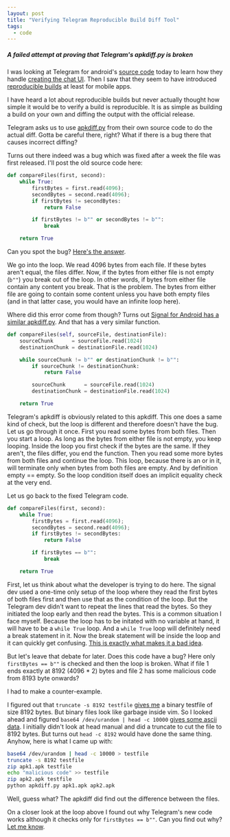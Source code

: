```yaml
---
layout: post
title: "Verifying Telegram Reproducible Build Diff Tool"
tags:
  - code
---
```


##### A failed attempt at proving that Telegram's apkdiff.py is broken #####

I was looking at Telegram for android's [source code](https://github.com/DrKLO/Telegram) today to learn how they handle [creating the chat UI](https://blog.sendbird.com/android-chat-tutorial-building-a-messaging-ui/). Then I saw that they seem to have introduced [reproducible builds](https://core.telegram.org/reproducible-builds) at least for mobile apps.

I have heard a lot about reproducible builds but never actually thought how simple it would be to verify a build is reproducible. It is as simple as building a build on your own and diffing the output with the official release.

Telegram asks us to use [apkdiff.py](https://github.com/DrKLO/Telegram/blob/master/apkdiff.py) from their own source code to do the actual diff. Gotta be careful there, right? What if there is a bug there that causes incorrect diffing?

Turns out there indeed was a bug which was fixed after a week the file was first released. I'll post the old source code here:

```python
def compareFiles(first, second):
	while True:
		firstBytes = first.read(4096);
		secondBytes = second.read(4096);
		if firstBytes != secondBytes:
			return False

		if firstBytes != b"" or secondBytes != b"":
			break

	return True
```

Can you spot the bug? [Here's the answer](https://github.com/DrKLO/Telegram/commit/7fb9f0b85621940e0a5ba977278f6f27fc323046).

We go into the loop. We read 4096 bytes from each file. If these bytes aren't equal, the files differ. Now, if the bytes from either file is not empty (`b""`) you break out of the loop. In other words, if bytes from either file contain any content you break. That is the problem. The bytes from either file are going to contain some content unless you have both empty files (and in that latter case, you would have an infinite loop here).

Where did this error come from though? Turns out [Signal for Android has a similar apkdiff.py](https://github.com/signalapp/Signal-Android/blob/master/apkdiff/apkdiff.py). And that has a very similar function.

```python
def compareFiles(self, sourceFile, destinationFile):
    sourceChunk      = sourceFile.read(1024)
    destinationChunk = destinationFile.read(1024)

    while sourceChunk != b"" or destinationChunk != b"":
        if sourceChunk != destinationChunk:
            return False

        sourceChunk      = sourceFile.read(1024)
        destinationChunk = destinationFile.read(1024)

    return True
```

Telegram's apkdiff is obviously related to this apkdiff. This one does a same kind of check, but the loop is different and therefore doesn't have the bug. Let us go through it once. First you read some bytes from both files. Then you start a loop. As long as the bytes from either file is not empty, you keep looping. Inside the loop you first check if the bytes are the same. If they aren't, the files differ, you end the function. Then you read some more bytes from both files and continue the loop. This loop, because there is an or in it, will terminate only when bytes from both files are empty. And by definition empty == empty. So the loop condition itself does an implicit equality check at the very end.

Let us go back to the fixed Telegram code.

```python
def compareFiles(first, second):
	while True:
		firstBytes = first.read(4096);
		secondBytes = second.read(4096);
		if firstBytes != secondBytes:
			return False

		if firstBytes == b"":
			break

	return True
```

First, let us think about what the developer is trying to do here. The signal dev used a one-time only setup of the loop where they read the first bytes of both files first and then use that as the condition of the loop. But the Telegram dev didn't want to repeat the lines that read the bytes. So they initiated the loop early and then read the bytes. This is a common situation I face myself. Because the loop has to be initated with no variable at hand, it will have to be a `while True` loop. And a `while True` loop will definitely need a break statement in it. Now the break statement will be inside the loop and it can quickly get confusing. [This is exactly what makes it a bad idea](https://stackoverflow.com/questions/390481/is-while-true-with-break-bad-programming-practice).

But let's leave that debate for later. Does this code have a bug? Here only `firstBytes == b""` is checked and then the loop is broken. What if file 1 ends exactly at 8192 (4096 * 2) bytes and file 2 has some malicious code from 8193 byte onwards?

I had to make a counter-example.

I figured out that `truncate -s 8192 testfile` [gives me](https://www.ostechnix.com/create-files-certain-size-linux/) a binary testfile of size 8192 bytes. But binary files look like garbage inside vim. So I looked ahead and figured `base64 /dev/urandom | head -c 10000` [gives some ascii data](https://superuser.com/questions/692175/how-to-create-a-random-txthuman-readable-text-like-ascii-file-in-linux). I initially didn't look at head manual and did a truncate to cut the file to 8192 bytes. But turns out `head -c 8192` would have done the same thing. Anyhow, here is what I came up with:

```sh
base64 /dev/urandom | head -c 10000 > testfile
truncate -s 8192 testfile
zip apk1.apk testfile
echo "malicious code" >> testfile
zip apk2.apk testfile
python apkdiff.py apk1.apk apk2.apk
```

Well, guess what? The apkdiff did find out the difference between the files.

On a closer look at the loop above I found out why Telegram's new code works although it checks only for `firstBytes == b""`. Can you find out why? [Let me know](/about/#contact).
